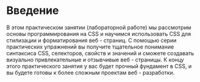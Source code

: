 # Введение

В этом практическом занятии (лабораторной работе) мы рассмотрим основы программирования на CSS и научимся использовать CSS для стилизации и форматирования веб - страниц. С помощью серии практических упражнений вы получите тщательное понимание синтаксиса CSS, селекторов, свойств и значений и сможете создавать визуально привлекательные и отзывчивые веб - страницы. К концу этого практического занятия у вас будет прочный фундамент в CSS, и вы будете готовы к более сложным проектам веб - разработки.
